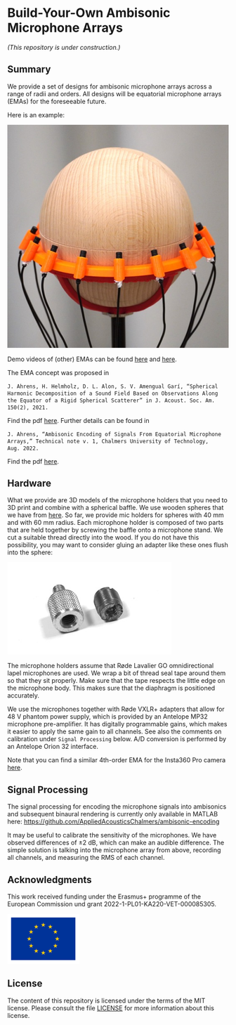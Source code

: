 # Build-Your-Own Ambisonic Microphone Arrays

_(This repository is under construction.)_

## Summary

We provide a set of designs for ambisonic microphone arrays across a range of radii and orders. All designs will be equatorial microphone arrays (EMAs) for the foreseeable future.

Here is an example:

![ema15](R_60mm/ema_N7_L15_R60mm.jpg "ema15")

Demo videos of (other) EMAs can be found [here](https://youtu.be/OPWCXFbOFxU) and [here](https://youtu.be/5jAu47l2WaY).

The EMA concept was proposed in

    J. Ahrens, H. Helmholz, D. L. Alon, S. V. Amengual Garí, “Spherical 
    Harmonic Decomposition of a Sound Field Based on Observations Along 
    the Equator of a Rigid Spherical Scatterer” in J. Acoust. Soc. Am. 
    150(2), 2021.

Find the pdf [here](http://www.soundfieldsynthesis.org/wp-content/uploads/pubs/Ahrens_etal_JASA2021.pdf). Further details can be found in 

    J. Ahrens, “Ambisonic Encoding of Signals From Equatorial Microphone 
    Arrays,” Technical note v. 1, Chalmers University of Technology, 
    Aug. 2022.

Find the pdf [here](https://arxiv.org/pdf/2211.00584.pdf).

## Hardware

What we provide are 3D models of the microphone holders that you need to 3D print and combine with a spherical baffle. We use wooden spheres that we have from [here](https://www.holzlaedle.com/Heimwerken-und-Basteln/Kugel-und-Rundstab/Holzkugeln/). So far, we provide mic holders for spheres with 40 mm and with 60 mm radius. Each microphone holder is composed of two parts that are held together by screwing the baffle onto a microphone stand. We cut a suitable thread directly into the wood. If you do not have this possibility, you may want to consider gluing an adapter like these ones flush into the sphere:

![adapter](misc/thread_adapters.jpg "adapter")

The microphone holders assume that Røde Lavalier GO omnidirectional lapel microphones are used. We wrap a bit of thread seal tape around them so that they sit properly. Make sure that the tape respects the little edge on the microphone body. This makes sure that the diaphragm is positioned accurately. 

We use the microphones together with Røde VXLR+ adapters that allow for 48 V phantom power supply, which is provided by an Antelope MP32 microphone pre-amplifier. It has digitally programmable gains, which makes it easier to apply the same gain to all channels. See also the comments on calibration under ``Signal Processing`` below. A/D conversion is performed by an Antelope Orion 32 interface.

Note that you can find a similar 4th-order EMA for the Insta360 Pro camera [here](https://github.com/AppliedAcousticsChalmers/ambisonics-for-insta360-pro).

## Signal Processing

The signal processing for encoding the microphone signals into ambisonics and subsequent binaural rendering is currently only available in MATLAB here: https://github.com/AppliedAcousticsChalmers/ambisonic-encoding

It may be useful to calibrate the sensitivity of the microphones. We have observed differences of &plusmn;2 dB, which can make an audible difference. The simple solution is talking into the microphone array from above, recording all channels, and measuring the RMS of each channel.

## Acknowledgments

This work received funding under the Erasmus+ programme of the European Commission und grant 2022-1-PL01-KA220-VET-000085305.

![eu](misc/eu_flag.png "eu")

## License
The content of this repository is licensed under the terms of the MIT license. Please consult the file [LICENSE](LICENSE) for more information about this license.
